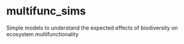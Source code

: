 # multifunc_sims
Simple models to understand the expected effects of biodiversity on ecosystem multifunctionality
